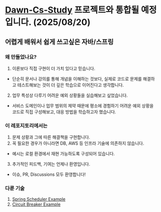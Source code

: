 # [Dawn-Cs-Study](https://github.com/orgs/dawn-cs-study/projects/2?pane=issue&itemId=124965576&issue=dawn-cs-study%7CETC%7C1) 프로젝트와 통합될 예정입니다. (2025/08/20)


## 어렵게 배워서 쉽게 쓰고싶은 자바/스프링


### 왜 만들었나요?

1.	이론보다 직접 구현이 더 가치 있다고 믿습니다.
- 단순히 문서나 강의를 통해 개념을 이해하는 것보다, 실제로 코드로 문제를 해결하고 테스트해보는 것이 더 깊은 학습으로 이어진다고 생각합니다.
2.	업무 특성상 다루기 어려운 예외 상황들을 실습해보고 싶었습니다.
- 서비스 도메인이나 업무 범위의 제약 때문에 평소에 경험하기 어려운 예외 상황을 코드로 직접 구성해보고, 대응 방법을 학습하고자 했습니다.

### 이 레포지토리에서는
1.	문제 상황과 그에 따른 해결책을 구현합니다.
2.	꼭 필요한 경우가 아니라면 DB, AWS 등 인프라 기술에 의존하지 않습니다.
- 예시는 로컬 환경에서 재현 가능하도록 구성되어 있습니다.
3.	추가적인 피드백, 기여는 언제나 환영입니다.
- 	이슈, PR, Discussions 모두 환영합니다!


### 다룬 기술 

1. [Spring Scheduler Example](https://github.com/masiljangajji/spring-lab/issues/3)
2. [Circuit Breaker Example](https://github.com/masiljangajji/spring-lab/issues/4)

